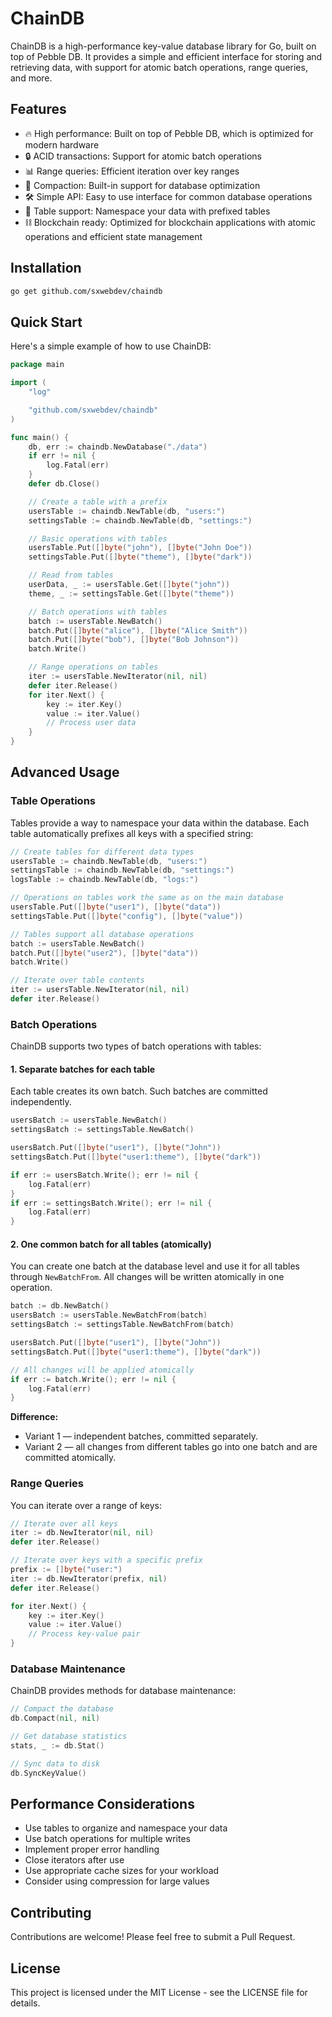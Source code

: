 # ChainDB

ChainDB is a high-performance key-value database library for Go, built on top of Pebble DB. It provides a simple and efficient interface for storing and retrieving data, with support for atomic batch operations, range queries, and more.

## Features

- 🔥 High performance: Built on top of Pebble DB, which is optimized for modern hardware
- 🔒 ACID transactions: Support for atomic batch operations
- 📊 Range queries: Efficient iteration over key ranges
- 🔄 Compaction: Built-in support for database optimization
- 🛠️ Simple API: Easy to use interface for common database operations
- 📑 Table support: Namespace your data with prefixed tables
- ⛓️ Blockchain ready: Optimized for blockchain applications with atomic operations and efficient state management

## Installation

```bash
go get github.com/sxwebdev/chaindb
```

## Quick Start

Here's a simple example of how to use ChainDB:

```go
package main

import (
    "log"

    "github.com/sxwebdev/chaindb"
)

func main() {
    db, err := chaindb.NewDatabase("./data")
    if err != nil {
        log.Fatal(err)
    }
    defer db.Close()

    // Create a table with a prefix
    usersTable := chaindb.NewTable(db, "users:")
    settingsTable := chaindb.NewTable(db, "settings:")

    // Basic operations with tables
    usersTable.Put([]byte("john"), []byte("John Doe"))
    settingsTable.Put([]byte("theme"), []byte("dark"))

    // Read from tables
    userData, _ := usersTable.Get([]byte("john"))
    theme, _ := settingsTable.Get([]byte("theme"))

    // Batch operations with tables
    batch := usersTable.NewBatch()
    batch.Put([]byte("alice"), []byte("Alice Smith"))
    batch.Put([]byte("bob"), []byte("Bob Johnson"))
    batch.Write()

    // Range operations on tables
    iter := usersTable.NewIterator(nil, nil)
    defer iter.Release()
    for iter.Next() {
        key := iter.Key()
        value := iter.Value()
        // Process user data
    }
}
```

## Advanced Usage

### Table Operations

Tables provide a way to namespace your data within the database. Each table automatically prefixes all keys with a specified string:

```go
// Create tables for different data types
usersTable := chaindb.NewTable(db, "users:")
settingsTable := chaindb.NewTable(db, "settings:")
logsTable := chaindb.NewTable(db, "logs:")

// Operations on tables work the same as on the main database
usersTable.Put([]byte("user1"), []byte("data"))
settingsTable.Put([]byte("config"), []byte("value"))

// Tables support all database operations
batch := usersTable.NewBatch()
batch.Put([]byte("user2"), []byte("data"))
batch.Write()

// Iterate over table contents
iter := usersTable.NewIterator(nil, nil)
defer iter.Release()
```

### Batch Operations

ChainDB supports two types of batch operations with tables:

#### 1. Separate batches for each table

Each table creates its own batch. Such batches are committed independently.

```go
usersBatch := usersTable.NewBatch()
settingsBatch := settingsTable.NewBatch()

usersBatch.Put([]byte("user1"), []byte("John"))
settingsBatch.Put([]byte("user1:theme"), []byte("dark"))

if err := usersBatch.Write(); err != nil {
    log.Fatal(err)
}
if err := settingsBatch.Write(); err != nil {
    log.Fatal(err)
}
```

#### 2. One common batch for all tables (atomically)

You can create one batch at the database level and use it for all tables through `NewBatchFrom`. All changes will be written atomically in one operation.

```go
batch := db.NewBatch()
usersBatch := usersTable.NewBatchFrom(batch)
settingsBatch := settingsTable.NewBatchFrom(batch)

usersBatch.Put([]byte("user1"), []byte("John"))
settingsBatch.Put([]byte("user1:theme"), []byte("dark"))

// All changes will be applied atomically
if err := batch.Write(); err != nil {
    log.Fatal(err)
}
```

**Difference:**

- Variant 1 — independent batches, committed separately.
- Variant 2 — all changes from different tables go into one batch and are committed atomically.

### Range Queries

You can iterate over a range of keys:

```go
// Iterate over all keys
iter := db.NewIterator(nil, nil)
defer iter.Release()

// Iterate over keys with a specific prefix
prefix := []byte("user:")
iter := db.NewIterator(prefix, nil)
defer iter.Release()

for iter.Next() {
    key := iter.Key()
    value := iter.Value()
    // Process key-value pair
}
```

### Database Maintenance

ChainDB provides methods for database maintenance:

```go
// Compact the database
db.Compact(nil, nil)

// Get database statistics
stats, _ := db.Stat()

// Sync data to disk
db.SyncKeyValue()
```

## Performance Considerations

- Use tables to organize and namespace your data
- Use batch operations for multiple writes
- Implement proper error handling
- Close iterators after use
- Use appropriate cache sizes for your workload
- Consider using compression for large values

## Contributing

Contributions are welcome! Please feel free to submit a Pull Request.

## License

This project is licensed under the MIT License - see the LICENSE file for details.
